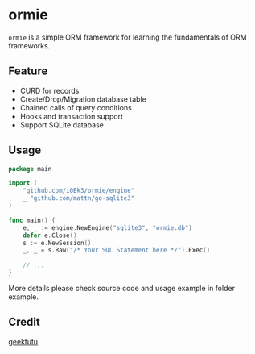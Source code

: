 # ormie

`ormie` is a simple ORM framework for learning the fundamentals of ORM frameworks.

## Feature

- CURD for records
- Create/Drop/Migration database table
- Chained calls of query conditions
- Hooks and transaction support
- Support SQLite database

## Usage

```Go
package main

import (
    "github.com/i0Ek3/ormie/engine"
    _ "github.com/mattn/go-sqlite3"
)

func main() {
    e, _ := engine.NewEngine("sqlite3", "ormie.db")
	defer e.Close()
	s := e.NewSession()
	_, _ = s.Raw("/* Your SQL Statement here */").Exec()
    
    // ...
}
```

More details please check source code and usage example in folder example.

## Credit

[geektutu](https://github.com/geektutu)
